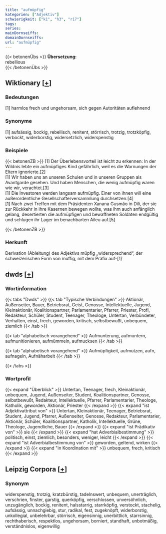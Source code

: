 ```yaml
---
title: "aufmüpfig"
kategorien: ["Adjektiv"]
schwierigkeit: ["k1", "h3", "r17"]
tags:
series:
mainDornseiffs:
domainDornseiffs:
url: "aufmüpfig"
---
```


{{< betonenÜbs >}}
**Übersetzung:**  
rebellious  
{{< /betonenÜbs >}}

## Wiktionary [[+](https://de.wiktionary.org/wiki/aufmüpfig)]

### Bedeutungen
[1] harmlos frech und ungehorsam, sich gegen Autoritäten auflehnend  

### Synonyme
[1] aufsässig, bockig, rebellisch, renitent, störrisch, trotzig, trotzköpfig, verbockt, widerborstig, widersetzlich, widerspenstig  

### Beispiele
{{< betonenZB >}}
[1] Der Überlebensvorteil ist leicht zu erkennen: In der Wildnis lebte ein aufmüpfiges Kind gefährlich, weil es die Warnungen der Eltern ignorierte.[2]  
[1] Wir haben uns an unseren Schulen und in unseren Gruppen als Avantgarde gesehen. Und haben Menschen, die wenig aufmüpfig waren wie wir, verachtet.[3]  
[1] Die Investoren werden langsam aufmüpfig. Einer von ihnen will eine außerordentliche Gesellschafterversammlung durchsetzen.[4]  
[1] Nach zwei Treffen mit dem Präsidenten Xanana Gusmão in Dili, der sie zur Rückkehr in ihre Kasernen bewegen wollte, was ihm auch anfänglich gelang, desertierten die aufmüpfigen und bewaffneten Soldaten endgültig und schlugen ihr Lager im benachbarten Aileu auf.[5]  

{{< /betonenZB >}}
### Herkunft
Derivation (Ableitung) des Adjektivs müpfig „widersprechend“, der schweizerischen Form von muffig, mit dem Präfix auf-[1]  



## dwds [[+](https://www.dwds.de/wb/aufmüpfig)]

### Wortinformation
{{< tabs "Dwds" >}}
{{< tab "Typische Verbindungen" >}}
Aktionär, Außenseiter, Bauer, Betriebsrat, Geist, Genosse, Intellektuelle, Jugend, Kleinaktionär, Koalitionspartner, Parlamentarier, Pfarrer, Priester, Profi, Redakteur, Schüler, Student, Teenager, Theologe, Untertan, Verbündeter, Verhalten, einst, frech, geworden, kritisch, selbstbewußt, unbequem, ziemlich
{{< /tab >}}

{{< tab "alphabetisch vorangehend" >}}
Aufmunterung, aufmuntern, aufmunitionieren, aufmümmeln, aufmucksen
{{< /tab >}}

{{< tab "alphabetisch vorangehend" >}}
Aufmüpfigkeit, aufmutzen, aufn, aufnageln, Aufnäharbeit
{{< /tab >}}

{{< /tabs >}}

### Wortprofil
{{< expand "Überblick" >}} Untertan, Teenager, frech, Kleinaktionär, unbequem, Jugend, Außenseiter, Student, Koalitionspartner, Genosse, selbstbewußt, Redakteur, Intellektuelle, Pfarrer, Parlamentarier, Theologe, Katholik, geworden, Aktionär, Priester {{< /expand >}}
{{< expand "ist Adjektivattribut von" >}} Untertan, Kleinaktionär, Teenager, Betriebsrat, Student, Jugend, Pfarrer, Außenseiter, Genosse, Redakteur, Parlamentarier, Aktionär, Schüler, Koalitionspartner, Katholik, Intellektuelle, Grüne, Theologe, Jugendliche, Bauer {{< /expand >}}
{{< expand "ist Prädikativ von" >}} sie {{< /expand >}}
{{< expand "hat Adverbialbestimmung" >}} politisch, einst, ziemlich, besonders, weniger, leicht {{< /expand >}}
{{< expand "ist Adverbialbestimmung von" >}} geworden, geltend, wirken {{< /expand >}}
{{< expand "in Koordination mit" >}} unbequem, frech, kritisch {{< /expand >}}

## Leipzig Corpora [[+](https://corpora.uni-leipzig.de/en/res?word=aufmüpfig&corpusId=deu_newscrawl-public_2018)]


### Synonym
widerspenstig, trotzig, kratzbürstig, tadelnswert, unbequem, unerträglich, verschrien, finster, garstig, querköpfig, verschlossen, unversöhnlich, unzugänglich, bockig, renitent, halsstarrig, starrköpfig, verstockt, stachelig, aufsässig, unnachgiebig, stur, radikal, fest, zugeknöpft, widerborstig, unkollegial, unbelehrbar, störrisch, eigensinnig, unerbittlich, starrsinnig, rechthaberisch, respektlos, ungehorsam, borniert, standhaft, unbotmäßig, verständnislos, eigenwillig

